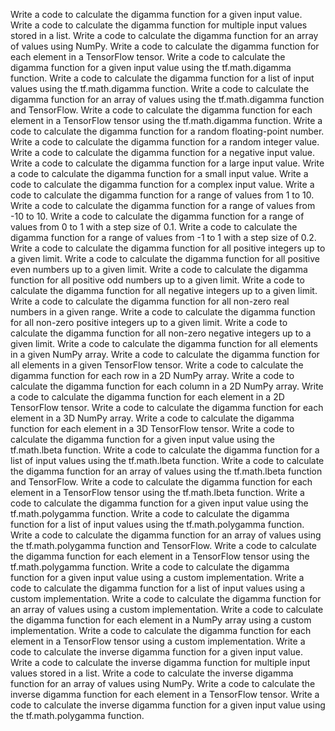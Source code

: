 Write a code to calculate the digamma function for a given input value.
Write a code to calculate the digamma function for multiple input values stored in a list.
Write a code to calculate the digamma function for an array of values using NumPy.
Write a code to calculate the digamma function for each element in a TensorFlow tensor.
Write a code to calculate the digamma function for a given input value using the tf.math.digamma function.
Write a code to calculate the digamma function for a list of input values using the tf.math.digamma function.
Write a code to calculate the digamma function for an array of values using the tf.math.digamma function and TensorFlow.
Write a code to calculate the digamma function for each element in a TensorFlow tensor using the tf.math.digamma function.
Write a code to calculate the digamma function for a random floating-point number.
Write a code to calculate the digamma function for a random integer value.
Write a code to calculate the digamma function for a negative input value.
Write a code to calculate the digamma function for a large input value.
Write a code to calculate the digamma function for a small input value.
Write a code to calculate the digamma function for a complex input value.
Write a code to calculate the digamma function for a range of values from 1 to 10.
Write a code to calculate the digamma function for a range of values from -10 to 10.
Write a code to calculate the digamma function for a range of values from 0 to 1 with a step size of 0.1.
Write a code to calculate the digamma function for a range of values from -1 to 1 with a step size of 0.2.
Write a code to calculate the digamma function for all positive integers up to a given limit.
Write a code to calculate the digamma function for all positive even numbers up to a given limit.
Write a code to calculate the digamma function for all positive odd numbers up to a given limit.
Write a code to calculate the digamma function for all negative integers up to a given limit.
Write a code to calculate the digamma function for all non-zero real numbers in a given range.
Write a code to calculate the digamma function for all non-zero positive integers up to a given limit.
Write a code to calculate the digamma function for all non-zero negative integers up to a given limit.
Write a code to calculate the digamma function for all elements in a given NumPy array.
Write a code to calculate the digamma function for all elements in a given TensorFlow tensor.
Write a code to calculate the digamma function for each row in a 2D NumPy array.
Write a code to calculate the digamma function for each column in a 2D NumPy array.
Write a code to calculate the digamma function for each element in a 2D TensorFlow tensor.
Write a code to calculate the digamma function for each element in a 3D NumPy array.
Write a code to calculate the digamma function for each element in a 3D TensorFlow tensor.
Write a code to calculate the digamma function for a given input value using the tf.math.lbeta function.
Write a code to calculate the digamma function for a list of input values using the tf.math.lbeta function.
Write a code to calculate the digamma function for an array of values using the tf.math.lbeta function and TensorFlow.
Write a code to calculate the digamma function for each element in a TensorFlow tensor using the tf.math.lbeta function.
Write a code to calculate the digamma function for a given input value using the tf.math.polygamma function.
Write a code to calculate the digamma function for a list of input values using the tf.math.polygamma function.
Write a code to calculate the digamma function for an array of values using the tf.math.polygamma function and TensorFlow.
Write a code to calculate the digamma function for each element in a TensorFlow tensor using the tf.math.polygamma function.
Write a code to calculate the digamma function for a given input value using a custom implementation.
Write a code to calculate the digamma function for a list of input values using a custom implementation.
Write a code to calculate the digamma function for an array of values using a custom implementation.
Write a code to calculate the digamma function for each element in a NumPy array using a custom implementation.
Write a code to calculate the digamma function for each element in a TensorFlow tensor using a custom implementation.
Write a code to calculate the inverse digamma function for a given input value.
Write a code to calculate the inverse digamma function for multiple input values stored in a list.
Write a code to calculate the inverse digamma function for an array of values using NumPy.
Write a code to calculate the inverse digamma function for each element in a TensorFlow tensor.
Write a code to calculate the inverse digamma function for a given input value using the tf.math.polygamma function.